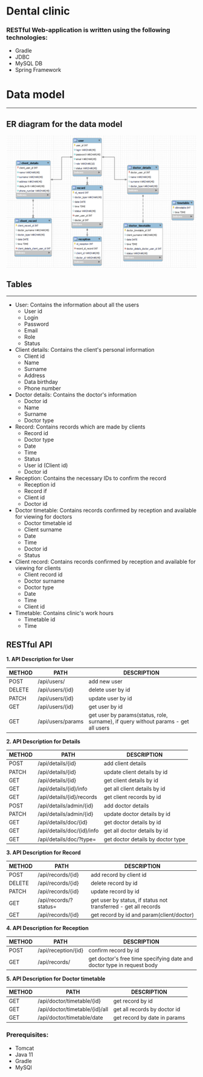 # Dental clinic

### RESTful Web-application  is written using the following technologies:
  - Gradle
  - JDBC
  - MySQL DB
  - Spring Framework

# Data model

---

## ER diagram for the data model

![img.png](src/main/resources/img.png)

## Tables

---

 - User: Contains the information about all the users
   - User id
   - Login
   - Password
   - Email
   - Role
   - Status
 - Client details: Contains the  client's personal information
   - Client id
   - Name
   - Surname
   - Address
   - Data birthday
   - Phone number
 - Doctor details: Contains the  doctor's information
   - Doctor id
   - Name
   - Surname
   - Doctor type
 - Record: Contains records which are made by clients
   - Record id
   - Doctor type
   - Date
   - Time
   - Status
   - User id (Client id)
   - Doctor id
 - Reception: Contains the necessary IDs to confirm the record
   - Reception id
   - Record if
   - Client id
   - Doctor id
 - Doctor timetable: Contains records confirmed by reception  and available for viewing for doctors
   - Doctor timetable id
   - Client surname
   - Date
   - Time
   - Doctor id
   - Status
 - Client record: Contains records confirmed by reception  and available for viewing for clients
   - Client record id
   - Doctor surname
   - Doctor type
   - Date
   - Time
   - Client id
 - Timetable: Contains clinic's work hours
   - Timetable id
   - Time

## RESTful API

**1. API Description for User**

METHOD | PATH | DESCRIPTION
------------|-----|------------
POST | /api/users/ | add new user
DELETE | /api/users/{id} | delete user by id
PATCH | /api/users/{id} | update user by id
GET | /api/users/{id} | get user by id
GET | /api/users/params | get user by params(status, role, surname), if query without params - get all users

**2. API Description for Details**

METHOD | PATH | DESCRIPTION
------------|-----|------------
POST | /api/details/{id} | add client details
PATCH | /api/details/{id} | update client details by id
GET | /api/details/{id} | get client details by id
GET | /api/details/{id}/info | get all client details by id
GET | /api/details/{id}/records | get client records by id
POST | /api/details/admin/{id} | add doctor details
PATCH | /api/details/admin/{id} | update doctor details by id
GET | /api/details/doc/{id} | get doctor details by id
GET | /api/details/doc/{id}/info | get all doctor details by id
GET | /api/details/doc/?type= | get doctor details by doctor type

**3. API Description for Record**

METHOD | PATH | DESCRIPTION
------------|-----|------------
POST | /api/records/{id} | add record by client id
DELETE | /api/records/{id} | delete record by id
PATCH | /api/records/{id} | update record by id
GET | /api/records/?status= | get user by status, if status not transferred - get all records
GET | /api/records/{id} | get record by id and param(client/doctor)

**4. API Description for Reception**

METHOD | PATH | DESCRIPTION
------------|-----|------------
POST | /api/reception/{id} | confirm record by id
GET | /api/records/ | get doctor's free time specifying date and doctor type in request body

**5. API Description for Doctor timetable**

METHOD | PATH | DESCRIPTION
------------|-----|------------
GET | /api/doctor/timetable/{id} | get record by id
GET | /api/doctor/timetable/{id}/all | get all records by doctor id
GET | /api/doctor/timetable/date | get record by date in params

### Prerequisites:

- Tomcat
- Java 11
- Gradle
- MySQl